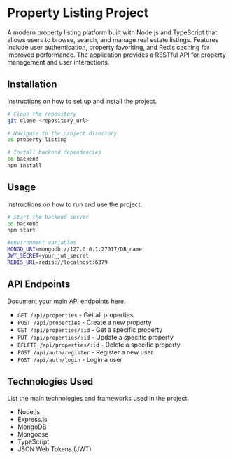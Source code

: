 # Property Listing Project

A modern property listing platform built with Node.js and TypeScript that allows users to browse, search, and manage real estate listings. Features include user authentication, property favoriting, and Redis caching for improved performance. The application provides a RESTful API for property management and user interactions.

## Installation

Instructions on how to set up and install the project.

```bash
# Clone the repository
git clone <repository_url>

# Navigate to the project directory
cd property listing

# Install backend dependencies
cd backend
npm install 

```

## Usage

Instructions on how to run and use the project.

```bash
# Start the backend server
cd backend
npm start 

#environment variables
MONGO_URI=mongodb://127.0.0.1:27017/DB_name
JWT_SECRET=your_jwt_secret
REDIS_URL=redis://localhost:6379

```

## API Endpoints

Document your main API endpoints here.

- `GET /api/properties` - Get all properties
- `POST /api/properties` - Create a new property
- `GET /api/properties/:id` - Get a specific property
- `PUT /api/properties/:id` - Update a specific property
- `DELETE /api/properties/:id` - Delete a specific property
- `POST /api/auth/register` - Register a new user
- `POST /api/auth/login` - Login a user

## Technologies Used

List the main technologies and frameworks used in the project.

- Node.js
- Express.js
- MongoDB
- Mongoose
- TypeScript
- JSON Web Tokens (JWT)

